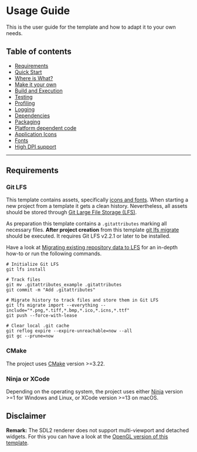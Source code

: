 # Usage Guide

This is the user guide for the template and how to adapt it to your own needs.

## Table of contents

- [Requirements](#requirements)
- [Quick Start](QuickStart.md)
- [Where is What?](WhereIsWhat.md)
- [Make it your own](MakeItYourOwn.md)
- [Build and Execution](BuildAndExecution.md)
- [Testing](Testing.md)
- [Profiling](Profiling.md)
- [Logging](Logging.md)
- [Dependencies](Dependencies.md)
- [Packaging](Packaging.md)
- [Platform dependent code](PlatformCode.md)
- [Application Icons](ApplicationIcons.md)
- [Fonts](Fonts.md)
- [High DPI support](HighDPISupport.md)

***

## Requirements

### Git LFS

This template contains assets, specifically [icons and fonts](WhereIsWhat.md#static-assets). When starting a new project from a template it gets a clean history. Nevertheless, all assets should be stored through [Git Large File Storage (LFS)](https://git-lfs.com).

As preparation this template contains a `.gitattributes` marking all necessary files. **After project creation** from this template [git lfs migrate](https://github.com/git-lfs/git-lfs/wiki/Tutorial#migrating-existing-repository-data-to-lfs) should be executed. It requires Git LFS v2.2.1 or later to be installed.

Have a look at [Migrating existing repository data to LFS](https://github.com/git-lfs/git-lfs/wiki/Tutorial#migrating-existing-repository-data-to-lfs) for an in-depth how-to or run the following commands.

```shell
# Initialize Git LFS
git lfs install

# Track files
git mv .gitattributes_example .gitattributes
git commit -m "Add .gitattributes"

# Migrate history to track files and store them in Git LFS
git lfs migrate import --everything --include="*.png,*.tiff,*.bmp,*.ico,*.icns,*.ttf"
git push --force-with-lease

# Clear local .git cache
git reflog expire --expire-unreachable=now --all
git gc --prune=now
```

### CMake

The project uses [CMake](https://cmake.org) version >=3.22.

### Ninja or XCode

Depending on the operating system, the project uses either [Ninja](https://ninja-build.org) version >=1 for Windows and Linux, or XCode version >=13 on macOS.

## Disclaimer

**Remark:** The SDL2 renderer does not support multi-viewport and detached widgets. For this you can have a look at the
[OpenGL version of this template](https://github.com/MartinHelmut/cpp-gui-template-sdl2-opengl).
